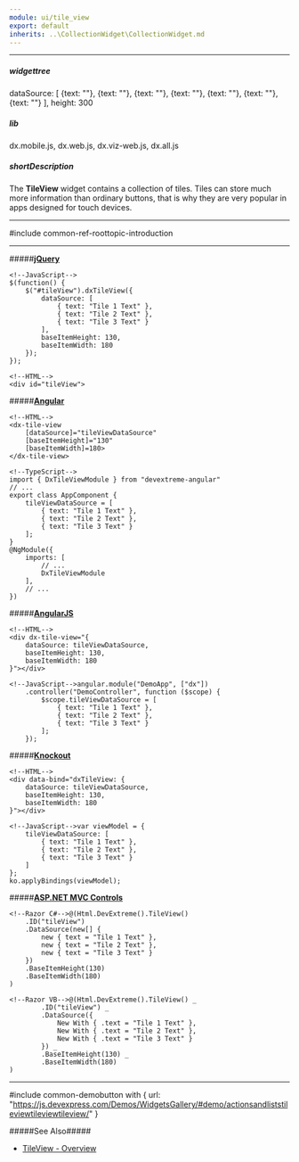 ```yaml
---
module: ui/tile_view
export: default
inherits: ..\CollectionWidget\CollectionWidget.md
---
```

---
##### widgettree
dataSource: [
    {text: ""},
    {text: ""},
    {text: ""},
    {text: ""},
    {text: ""},
    {text: ""},
    {text: ""}
],
height: 300

##### lib
dx.mobile.js, dx.web.js, dx.viz-web.js, dx.all.js

##### shortDescription
The **TileView** widget contains a collection of tiles. Tiles can store much more information than ordinary buttons, that is why they are very popular in apps designed for touch devices.

---
#include common-ref-roottopic-introduction

---
#####[**jQuery**](/concepts/00%20Getting%20Started/10%20Widget%20Basics%20-%20jQuery/01%20Create%20and%20Configure%20a%20Widget.md '/Documentation/Guide/Getting_Started/Widget_Basics_-_jQuery/Create_and_Configure_a_Widget/')  

    <!--JavaScript-->
    $(function() {
        $("#tileView").dxTileView({
            dataSource: [
                { text: "Tile 1 Text" },
                { text: "Tile 2 Text" },
                { text: "Tile 3 Text" }
            ],
            baseItemHeight: 130,
            baseItemWidth: 180
        });
    });

    <!--HTML-->
    <div id="tileView">

#####[**Angular**](/concepts/00%20Getting%20Started/15%20Widget%20Basics%20-%20Angular/01%20Create%20and%20Configure%20a%20Widget.md '/Documentation/Guide/Getting_Started/Widget_Basics_-_Angular/Create_and_Configure_a_Widget/')  

    <!--HTML-->
    <dx-tile-view
        [dataSource]="tileViewDataSource"
        [baseItemHeight]="130"
        [baseItemWidth]=180>
    </dx-tile-view>

    <!--TypeScript-->
    import { DxTileViewModule } from "devextreme-angular"
    // ...
    export class AppComponent {
        tileViewDataSource = [
            { text: "Tile 1 Text" },
            { text: "Tile 2 Text" },
            { text: "Tile 3 Text" }
        ];
    }
    @NgModule({
        imports: [
            // ...
            DxTileViewModule
        ],
        // ...
    })

#####[**AngularJS**](/concepts/00%20Getting%20Started/20%20Widget%20Basics%20-%20AngularJS/01%20Create%20and%20Configure%20a%20Widget.md '/Documentation/Guide/Getting_Started/Widget_Basics_-_AngularJS/Create_and_Configure_a_Widget/')  

    <!--HTML-->
    <div dx-tile-view="{
        dataSource: tileViewDataSource,
        baseItemHeight: 130,
        baseItemWidth: 180
    }"></div>

    <!--JavaScript-->angular.module("DemoApp", ["dx"])
        .controller("DemoController", function ($scope) {
            $scope.tileViewDataSource = [
                { text: "Tile 1 Text" },
                { text: "Tile 2 Text" },
                { text: "Tile 3 Text" }
            ];
        });

#####[**Knockout**](/concepts/00%20Getting%20Started/25%20Widget%20Basics%20-%20Knockout/01%20Create%20and%20Configure%20a%20Widget.md '/Documentation/Guide/Getting_Started/Widget_Basics_-_Knockout/Create_and_Configure_a_Widget/')  

    <!--HTML-->
    <div data-bind="dxTileView: {
        dataSource: tileViewDataSource,
        baseItemHeight: 130,
        baseItemWidth: 180
    }"></div>

    <!--JavaScript-->var viewModel = {
        tileViewDataSource: [
            { text: "Tile 1 Text" },
            { text: "Tile 2 Text" },
            { text: "Tile 3 Text" }
        ]
    };
    ko.applyBindings(viewModel);

#####[**ASP.NET MVC Controls**](/Documentation/Guide/ASP.NET_MVC_Controls/Fundamentals/#Creating_a_Widget)

    <!--Razor C#-->@(Html.DevExtreme().TileView()
        .ID("tileView")
        .DataSource(new[] {
            new { text = "Tile 1 Text" },
            new { text = "Tile 2 Text" },
            new { text = "Tile 3 Text" }
        })
        .BaseItemHeight(130)
        .BaseItemWidth(180)
    )

    <!--Razor VB-->@(Html.DevExtreme().TileView() _
            .ID("tileView") _
            .DataSource({
                New With { .text = "Tile 1 Text" },
                New With { .text = "Tile 2 Text" },
                New With { .text = "Tile 3 Text" }
            }) _
            .BaseItemHeight(130) _
            .BaseItemWidth(180)
    )

---

 

#include common-demobutton with {
    url: "https://js.devexpress.com/Demos/WidgetsGallery/#demo/actionsandliststileviewtileviewtileview/"
}

#####See Also#####
- [TileView - Overview](/concepts/05%20Widgets/TileView/00%20Overview.md '/Documentation/Guide/Widgets/TileView/Overview/')